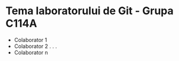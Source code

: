 # Tema laboratorului de Git - Grupa C114A

 * Colaborator 1
 * Colaborator 2 
 .
 .
 .
 * Colaborator n